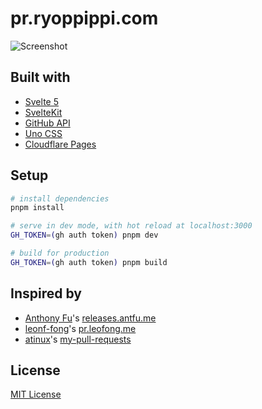# pr.ryoppippi.com

![Screenshot](https://github.com/user-attachments/assets/16ae88c5-fe7c-47b8-90e5-e0a9cd69aad3)

## Built with

- [Svelte 5](https://svelte.dev/)
- [SvelteKit](https://kit.svelte.dev/)
- [GitHub API](https://docs.github.com/en/rest)
- [Uno CSS](https://unocss.dev/)
- [Cloudflare Pages](https://pages.cloudflare.com/)

## Setup

```bash
# install dependencies
pnpm install

# serve in dev mode, with hot reload at localhost:3000
GH_TOKEN=(gh auth token) pnpm dev

# build for production
GH_TOKEN=(gh auth token) pnpm build
```

## Inspired by

- [Anthony Fu](https://github.com/antfu)'s [releases.antfu.me](https://github.com/antfu/releases.antfu.me)
- [leonf-fong](https://github.com/leon-fong)'s [pr.leofong.me](https://github.com/leon-fong/prs)
- [atinux](https://github.com/atinux)'s [my-pull-requests](https://github.com/atinux/my-pull-requests)

## License

[MIT License](./LICENSE)

